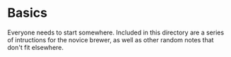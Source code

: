 # Basics
Everyone needs to start somewhere. Included in this directory are a series of intructions for the novice brewer, as well as other random notes that don't fit elsewhere.
